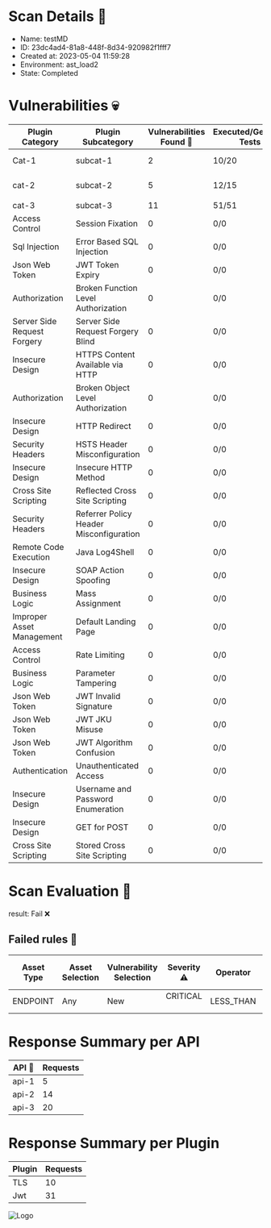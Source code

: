 # Scan Details 👀

- Name: testMD
- ID: 23dc4ad4-81a8-448f-8d34-920982f1fff7
- Created at: 2023-05-04 11:59:28
- Environment: ast_load2
- State: Completed

# Vulnerabilities 💀

| Plugin Category             | Plugin Subcategory                      | Vulnerabilities Found 🎯 | Executed/Generated Tests 🏁 | Severity ⚠ |
| --------------------------- | --------------------------------------- | ----------------------- | -------------------------- | ---------- |
| Cat-1                       | subcat-1                                | 2                       | 10/20                      | CRITICAL ️ |
| cat-2                       | subcat-2                                | 5                       | 12/15                      | MEDIUM 🟠   |
| cat-3                       | subcat-3                                | 11                      | 51/51                      | HIGH 🔴     |
| Access Control              | Session Fixation                        | 0                       | 0/0                        | -🟡         |
| Sql Injection               | Error Based SQL Injection               | 0                       | 0/0                        | -🟡         |
| Json Web Token              | JWT Token Expiry                        | 0                       | 0/0                        | -🟡         |
| Authorization               | Broken Function Level Authorization     | 0                       | 0/0                        | -🟡         |
| Server Side Request Forgery | Server Side Request Forgery Blind       | 0                       | 0/0                        | -🟡         |
| Insecure Design             | HTTPS Content Available via HTTP        | 0                       | 0/0                        | -🟡         |
| Authorization               | Broken Object Level Authorization       | 0                       | 0/0                        | -🟡         |
| Insecure Design             | HTTP Redirect                           | 0                       | 0/0                        | -🟡         |
| Security Headers            | HSTS Header Misconfiguration            | 0                       | 0/0                        | -🟡         |
| Insecure Design             | Insecure HTTP Method                    | 0                       | 0/0                        | -🟡         |
| Cross Site Scripting        | Reflected Cross Site Scripting          | 0                       | 0/0                        | -🟡         |
| Security Headers            | Referrer Policy Header Misconfiguration | 0                       | 0/0                        | -🟡         |
| Remote Code Execution       | Java Log4Shell                          | 0                       | 0/0                        | -🟡         |
| Insecure Design             | SOAP Action Spoofing                    | 0                       | 0/0                        | -🟡         |
| Business Logic              | Mass Assignment                         | 0                       | 0/0                        | -🟡         |
| Improper Asset Management   | Default Landing Page                    | 0                       | 0/0                        | -🟡         |
| Access Control              | Rate Limiting                           | 0                       | 0/0                        | -🟡         |
| Business Logic              | Parameter Tampering                     | 0                       | 0/0                        | -🟡         |
| Json Web Token              | JWT Invalid Signature                   | 0                       | 0/0                        | -🟡         |
| Json Web Token              | JWT JKU Misuse                          | 0                       | 0/0                        | -🟡         |
| Json Web Token              | JWT Algorithm Confusion                 | 0                       | 0/0                        | -🟡         |
| Authentication              | Unauthenticated Access                  | 0                       | 0/0                        | -🟡         |
| Insecure Design             | Username and Password Enumeration       | 0                       | 0/0                        | -🟡         |
| Insecure Design             | GET for POST                            | 0                       | 0/0                        | -🟡         |
| Cross Site Scripting        | Stored Cross Site Scripting             | 0                       | 0/0                        | -🟡         |

# Scan Evaluation 🔎

result: Fail ❌

## Failed rules 🚫

| Asset Type | Asset Selection | Vulnerability Selection | Severity ⚠ | Operator  | Threshold 🛑 | Actual Count 📌 |
| ---------- | --------------- | ----------------------- | ---------- | --------- | ----------- | -------------- |
| ENDPOINT   | Any             | New                     | CRITICAL ️ | LESS_THAN | 3           | 3              |

# Response Summary per API

| API 👣 | Requests |
| ----- | -------- |
| api-1 | 5        |
| api-2 | 14       |
| api-3 | 20       |

# Response Summary per Plugin

| Plugin | Requests |
| ------ | -------- |
| TLS    | 10       |
| Jwt    | 31       |

![Logo](https://lp.traceable.ai/rs/803-DME-599/images/logo-horizontal-white-background.png)
